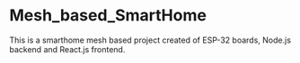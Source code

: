 # Mesh_based_SmartHome
This is a smarthome mesh based project created of ESP-32 boards, Node.js backend and React.js frontend.
